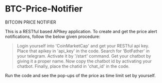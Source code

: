 # BTC-Price-Notifier
BITCOIN PRICE NOTIFIER

This is a RESTful based APIkey application.
To create and get the price alert notifications, follow the below given procedure:
  > Login yourself into 'CoinMarketCap' and get your RESTful api key.
  > Place that apikey in 'api_key' in the code.
  > Search for 'BotFather' in your telegram.
  > Activate it by '/start' command.
  > Get your chatbot by giving it a proper name.
  > Now copy the chatbot id by activating your chatbot.
  > Finally, place the chatid in 'chat_id' in the code.

Run the code and see the pop-ups of the price as time limit set by yourself.
